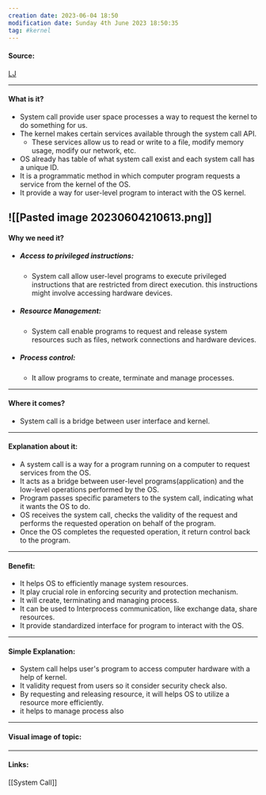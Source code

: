 ```yaml
---
creation date: 2023-06-04 18:50
modification date: Sunday 4th June 2023 18:50:35
tag: #kernel
---
```


#### Source:
[LJ](https://linuxjourney.com/lesson/system-calls)

-----------------------------------------------------
#### What is it?

* System call provide user space processes a way to request the kernel to do something for us.
* The kernel makes certain services available through the system call API.
	* These services allow us to read or write to a file, modify memory usage, modify our network, etc.
* OS already has table of what system call exist and each system call has a unique ID.
* It is a programmatic method in which computer program requests a service from the kernel of the OS.
* It provide a way for user-level program to interact with the OS kernel.

![[Pasted image 20230604210613.png]]
-----------------------------------------------------

#### Why we need it?

* ##### Access to privileged instructions:
	* System call allow user-level programs to execute privileged instructions that are restricted from direct execution. this instructions might involve accessing hardware devices.
* ##### Resource Management:
	* System call enable programs to request and release system resources such as files, network connections and hardware devices.
* ##### Process control:
	* It allow programs to create, terminate and manage processes.

-----------------------------------------------------
#### Where it comes?

* System call is a bridge between user interface and kernel.

-----------------------------------------------------
#### Explanation about it:

* A system call is a way for a program running on a computer to request services from the OS.
* It acts as a bridge between user-level programs(application) and the low-level operations performed by the OS.
* Program passes specific parameters to the system call, indicating what it wants the OS to do.
* OS receives the system call, checks the validity of the request and performs the requested operation on behalf of the program.
* Once the OS completes the requested operation, it return control back to the program.

-----------------------------------------------------
#### Benefit:

* It helps OS to efficiently manage system resources.
* It play crucial role in enforcing security and protection mechanism.
* It will create, terminating and managing process.
* It can be used to Interprocess communication, like exchange data, share resources.
* It provide standardized interface for program to interact with the OS.

-----------------------------------------------------
#### Simple Explanation:

* System call helps user's program to access computer hardware with a help of kernel.
* It validity request from users so it consider security check also.
* By requesting and releasing resource, it will helps OS to utilize a resource more efficiently.
* it helps to manage process also
-----------------------------------------------------
#### Visual image of topic:


--------------------------------------------
#### Links:

[[System Call]]
